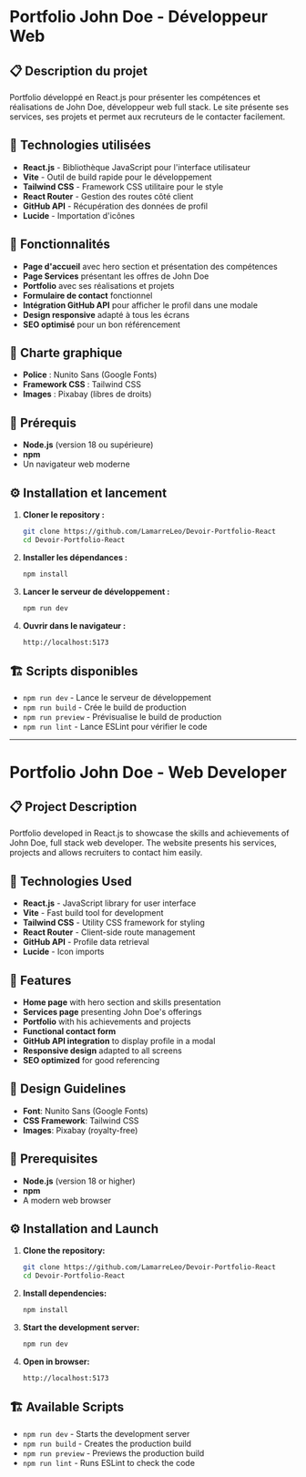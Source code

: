 # Portfolio John Doe - Développeur Web

## 📋 Description du projet

Portfolio développé en React.js pour présenter les compétences et réalisations de John Doe, développeur web full stack. Le site présente ses services, ses projets et permet aux recruteurs de le contacter facilement.

## 🚀 Technologies utilisées

- **React.js** - Bibliothèque JavaScript pour l'interface utilisateur
- **Vite** - Outil de build rapide pour le développement
- **Tailwind CSS** - Framework CSS utilitaire pour le style
- **React Router** - Gestion des routes côté client
- **GitHub API** - Récupération des données de profil
- **Lucide** - Importation d'icônes

## 📱 Fonctionnalités

- **Page d'accueil** avec hero section et présentation des compétences
- **Page Services** présentant les offres de John Doe
- **Portfolio** avec ses réalisations et projets
- **Formulaire de contact** fonctionnel
- **Intégration GitHub API** pour afficher le profil dans une modale
- **Design responsive** adapté à tous les écrans
- **SEO optimisé** pour un bon référencement

## 🎨 Charte graphique

- **Police** : Nunito Sans (Google Fonts)
- **Framework CSS** : Tailwind CSS
- **Images** : Pixabay (libres de droits)

## 🔧 Prérequis

- **Node.js** (version 18 ou supérieure)
- **npm**
- Un navigateur web moderne

## ⚙️ Installation et lancement

1. **Cloner le repository :**

   ```bash
   git clone https://github.com/LamarreLeo/Devoir-Portfolio-React
   cd Devoir-Portfolio-React
   ```

2. **Installer les dépendances :**

   ```bash
   npm install
   ```

3. **Lancer le serveur de développement :**

   ```bash
   npm run dev
   ```

4. **Ouvrir dans le navigateur :**
   ```
   http://localhost:5173
   ```

## 🏗️ Scripts disponibles

- `npm run dev` - Lance le serveur de développement
- `npm run build` - Crée le build de production
- `npm run preview` - Prévisualise le build de production
- `npm run lint` - Lance ESLint pour vérifier le code

---

# Portfolio John Doe - Web Developer

## 📋 Project Description

Portfolio developed in React.js to showcase the skills and achievements of John Doe, full stack web developer. The website presents his services, projects and allows recruiters to contact him easily.

## 🚀 Technologies Used

- **React.js** - JavaScript library for user interface
- **Vite** - Fast build tool for development
- **Tailwind CSS** - Utility CSS framework for styling
- **React Router** - Client-side route management
- **GitHub API** - Profile data retrieval
- **Lucide** - Icon imports

## 📱 Features

- **Home page** with hero section and skills presentation
- **Services page** presenting John Doe's offerings
- **Portfolio** with his achievements and projects
- **Functional contact form**
- **GitHub API integration** to display profile in a modal
- **Responsive design** adapted to all screens
- **SEO optimized** for good referencing

## 🎨 Design Guidelines

- **Font**: Nunito Sans (Google Fonts)
- **CSS Framework**: Tailwind CSS
- **Images**: Pixabay (royalty-free)

## 🔧 Prerequisites

- **Node.js** (version 18 or higher)
- **npm**
- A modern web browser

## ⚙️ Installation and Launch

1. **Clone the repository:**

   ```bash
   git clone https://github.com/LamarreLeo/Devoir-Portfolio-React
   cd Devoir-Portfolio-React
   ```

2. **Install dependencies:**

   ```bash
   npm install
   ```

3. **Start the development server:**

   ```bash
   npm run dev
   ```

4. **Open in browser:**
   ```
   http://localhost:5173
   ```

## 🏗️ Available Scripts

- `npm run dev` - Starts the development server
- `npm run build` - Creates the production build
- `npm run preview` - Previews the production build
- `npm run lint` - Runs ESLint to check the code
